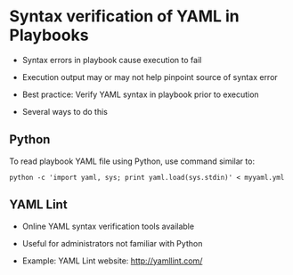 # Syntax verification of YAML in Playbooks
- Syntax errors in playbook cause execution to fail

- Execution output may or may not help pinpoint source of syntax error

- Best practice: Verify YAML syntax in playbook prior to execution

- Several ways to do this

## Python
To read playbook YAML file using Python, use command similar to:

`python -c 'import yaml, sys; print yaml.load(sys.stdin)' < myyaml.yml`


## YAML Lint
-  Online YAML syntax verification tools available
   
-  Useful for administrators not familiar with Python
   
-  Example: YAML Lint website: http://yamllint.com/

